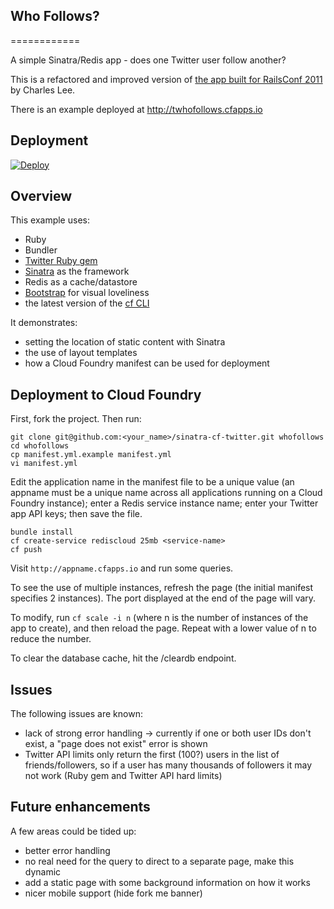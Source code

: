 ## Who Follows?
============

A simple Sinatra/Redis app - does one Twitter user follow another?

This is a refactored and improved version of [the app built for RailsConf 2011](http://support.cloudfoundry.com/entries/20117991-cloud-foundry-workshop-at-railsconf-2011) by Charles Lee.

There is an example deployed at <http://twhofollows.cfapps.io>

## Deployment

[![Deploy](https://i.imgur.com/fcN5hyU.png)](https://localhost:4567/deploy?source=https://github.com/tushar-dadlani/sinatra-cf-twitter)

## Overview

This example uses:

- Ruby
- Bundler
- [Twitter Ruby gem](https://github.com/sferik/twitter)
- [Sinatra](http://www.sinatrarb.com/) as the framework
- Redis as a cache/datastore
- [Bootstrap](http://getbootstrap.com) for visual loveliness
- the latest version of the [cf CLI](https://console.run.pivotal.io/tools)

It demonstrates:

- setting the location of static content with Sinatra
- the use of layout templates
- how a Cloud Foundry manifest can be used for deployment

## Deployment to Cloud Foundry

First, fork the project. Then run:

    git clone git@github.com:<your_name>/sinatra-cf-twitter.git whofollows
    cd whofollows
    cp manifest.yml.example manifest.yml
    vi manifest.yml

Edit the application name in the manifest file to be a unique value (an appname must be a unique name across all applications running on a Cloud Foundry instance); enter a Redis service instance name; enter your Twitter app API keys; then save the file.

    bundle install
    cf create-service rediscloud 25mb <service-name>
    cf push

Visit `http://appname.cfapps.io` and run some queries.

To see the use of multiple instances, refresh the page (the initial manifest specifies 2 instances). The port displayed at the end of the page will vary.

To modify, run `cf scale -i n` (where n is the number of instances of the app to create), and then reload the page. Repeat with a lower value of n to reduce the number.

To clear the database cache, hit the /cleardb endpoint.

## Issues

The following issues are known:

- lack of strong error handling -> currently if one or both user IDs don't exist, a "page does not exist" error is shown
- Twitter API limits only return the first (100?) users in the list of friends/followers, so if a user has many thousands of followers it may not work (Ruby gem and Twitter API hard limits)

## Future enhancements

A few areas could be tided up:

- better error handling
- no real need for the query to direct to a separate page, make this dynamic
- add a static page with some background information on how it works
- nicer mobile support (hide fork me banner)
